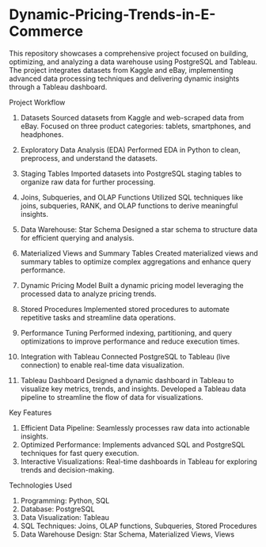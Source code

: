 # Dynamic-Pricing-Trends-in-E-Commerce

This repository showcases a comprehensive project focused on building, optimizing, and analyzing a data warehouse using PostgreSQL and Tableau. The project integrates datasets from Kaggle and eBay, implementing advanced data processing techniques and delivering dynamic insights through a Tableau dashboard.

Project Workflow
1. Datasets
Sourced datasets from Kaggle and web-scraped data from eBay.
Focused on three product categories: tablets, smartphones, and headphones.

2. Exploratory Data Analysis (EDA)
Performed EDA in Python to clean, preprocess, and understand the datasets.

3. Staging Tables
Imported datasets into PostgreSQL staging tables to organize raw data for further processing.

4. Joins, Subqueries, and OLAP Functions
Utilized SQL techniques like joins, subqueries, RANK, and OLAP functions to derive meaningful insights.

5. Data Warehouse: Star Schema
Designed a star schema to structure data for efficient querying and analysis.

6. Materialized Views and Summary Tables
Created materialized views and summary tables to optimize complex aggregations and enhance query performance.

7. Dynamic Pricing Model
Built a dynamic pricing model leveraging the processed data to analyze pricing trends.

8. Stored Procedures
Implemented stored procedures to automate repetitive tasks and streamline data operations.

9. Performance Tuning
Performed indexing, partitioning, and query optimizations to improve performance and reduce execution times.

10. Integration with Tableau
Connected PostgreSQL to Tableau (live connection) to enable real-time data visualization.

11. Tableau Dashboard
Designed a dynamic dashboard in Tableau to visualize key metrics, trends, and insights.
Developed a Tableau data pipeline to streamline the flow of data for visualizations.

Key Features
 1.  Efficient Data Pipeline: Seamlessly processes raw data into actionable insights.
 2.  Optimized Performance: Implements advanced SQL and PostgreSQL techniques for fast query execution.
 3.  Interactive Visualizations: Real-time dashboards in Tableau for exploring trends and decision-making.

Technologies Used
1. Programming: Python, SQL
2. Database: PostgreSQL
3. Data Visualization: Tableau
4. SQL Techniques: Joins, OLAP functions, Subqueries, Stored Procedures
5. Data Warehouse Design: Star Schema, Materialized Views, Views
